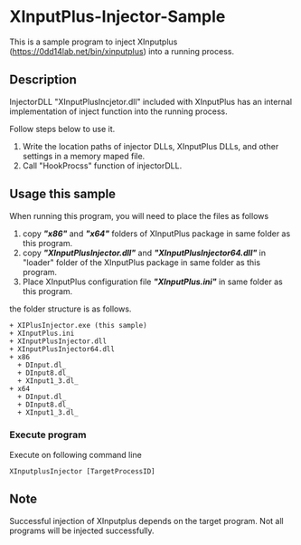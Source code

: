 # XInputPlus-Injector-Sample

This is a sample program to inject XInputplus (https://0dd14lab.net/bin/xinputplus) into a running process.

## Description
InjectorDLL "XInputPlusIncjetor.dll" included with XInputPlus has an internal implementation of inject function into the running process.  

Follow steps below to use it. 
  
1. Write the location paths of injector DLLs, XInputPlus DLLs, and other settings in a memory maped file.  
2. Call "HookProcss" function of injectorDLL.
   
## Usage this sample
When running this program, you will need to place the files as follows

1. copy  ***"x86"*** and ***"x64"*** folders of XInputPlus package in same folder as this program. 
2. copy ***"XInputPlusInjector.dll"*** and ***"XInputPlusInjector64.dll"*** in "loader" folder of the XInputPlus package in same folder as this program.
3. Place XInputPlus configuration file ***"XInputPlus.ini"*** in same folder as this program.

the folder structure is as follows.
~~~
+ XIPlusInjector.exe (this sample)
+ XInputPlus.ini
+ XInputPlusInjector.dll
+ XInputPlusInjector64.dll 
+ x86
  + DInput.dl_  
  + DInput8.dl_  
  + XInput1_3.dl_   
+ x64
  + DInput.dl_  
  + DInput8.dl_  
  + XInput1_3.dl_
~~~

### Execute program
Execute on following command line
~~~
XInputplusInjector [TargetProcessID]
~~~

## Note
Successful injection of XInputplus depends on the target program. Not all programs will be injected successfully.
